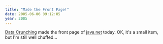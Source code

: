 ```yaml
---
title: "Made the Front Page!"
date: 2005-06-06 09:12:05
year: 2005
---
```

<a href="http://www.amazon.com/exec/obidos/ASIN/0974514071">Data Crunching</a> made the front page of <a href="http://www.java.net">java.net</a> today.  OK, it's a small item, but I'm still well chuffed...
